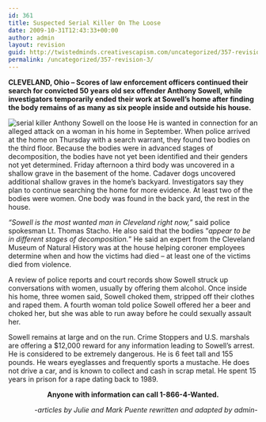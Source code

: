 ```yaml
---
id: 361
title: Suspected Serial Killer On The Loose
date: 2009-10-31T12:43:33+00:00
author: admin
layout: revision
guid: http://twistedminds.creativescapism.com/uncategorized/357-revision-3/
permalink: /uncategorized/357-revision-3/
---
```

<p class="dropcap-first">
  <strong>CLEVELAND, Ohio &#8211; Scores of law enforcement officers continued their search for convicted 50 years old sex offender Anthony Sowell, while investigators temporarily ended their work at Sowell&#8217;s home after finding the body remains of as many as six people inside and outside his house.</strong>
</p>

<img class="left" title="Anthony Sowell photo" src="img/post/anthony-sowell.jpg" alt="serial killer Anthony Sowell on the loose" /> He is wanted in connection for an alleged attack on a woman in his home in September. When police arrived at the home on Thursday with a search warrant, they found two bodies on the third floor. Because the bodies were in advanced stages of decomposition, the bodies have not yet been identified and their genders not yet determined. Friday afternoon a third body was uncovered in a shallow grave in the basement of the home. Cadaver dogs uncovered additional shallow graves in the home&#8217;s backyard. Investigators say they plan to continue searching the home for more evidence. At least two of the bodies were women. One body was found in the back yard, the rest in the house.

_&#8220;Sowell is the most wanted man in Cleveland right now,_&#8221; said police spokesman Lt. Thomas Stacho. He also said that the bodies &#8220;_appear to be in different stages of decomposition._&#8221; He said an expert from the Cleveland Museum of Natural History was at the house helping coroner employees determine when and how the victims had died &#8211; at least one of the victims died from violence.

A review of police reports and court records show Sowell struck up conversations with women, usually by offering them alcohol. Once inside his home, three women said, Sowell choked them, stripped off their clothes and raped them. A fourth woman told police Sowell offered her a beer and choked her, but she was able to run away before he could sexually assault her.

Sowell remains at large and on the run. Crime Stoppers and U.S. marshals are offering a $12,000 reward for any information leading to Sowell&#8217;s arrest. He is considered to be extremely dangerous. He is 6 feet tall and 155 pounds. He wears eyeglasses and frequently sports a mustache. He does not drive a car, and is known to collect and cash in scrap metal. He spent 15 years in prison for a rape dating back to 1989.

<p style="text-align: center;">
  <strong>Anyone with information can call 1-866-4-Wanted. </strong>
</p>

<p style="text-align: right;">
  <em>-articles by Julie and Mark Puente rewritten and adapted by admin-</em>
</p>